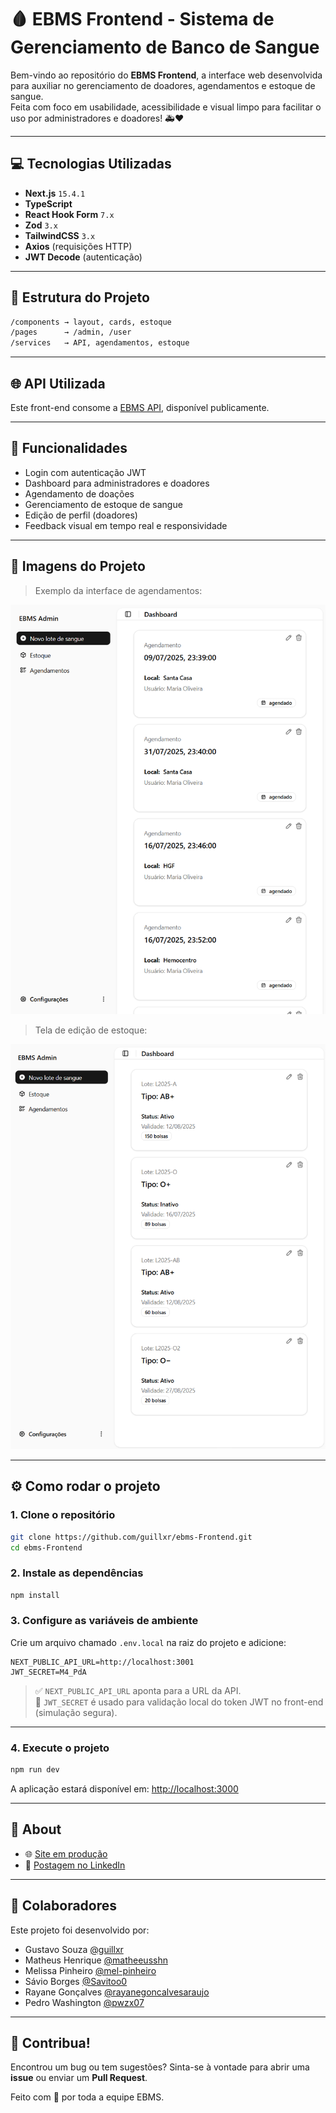 # 🩸 EBMS Frontend - Sistema de Gerenciamento de Banco de Sangue

Bem-vindo ao repositório do **EBMS Frontend**, a interface web desenvolvida para auxiliar no gerenciamento de doadores, agendamentos e estoque de sangue.  
Feita com foco em usabilidade, acessibilidade e visual limpo para facilitar o uso por administradores e doadores! 🚑❤️

---

## 💻 Tecnologias Utilizadas

- **Next.js** `15.4.1`
- **TypeScript**
- **React Hook Form** `7.x`
- **Zod** `3.x`
- **TailwindCSS** `3.x`
- **Axios** (requisições HTTP)
- **JWT Decode** (autenticação)

---

## 🧱 Estrutura do Projeto

```bash
/components → layout, cards, estoque
/pages      → /admin, /user
/services   → API, agendamentos, estoque
```

---

## 🌐 API Utilizada

Este front-end consome a [EBMS API](https://github.com/guillxr/ebms_API), disponível publicamente.

---

## 🧪 Funcionalidades

- Login com autenticação JWT
- Dashboard para administradores e doadores
- Agendamento de doações
- Gerenciamento de estoque de sangue
- Edição de perfil (doadores)
- Feedback visual em tempo real e responsividade

---

## 📸 Imagens do Projeto

> Exemplo da interface de agendamentos:

![Tela de Agendamentos](./public/Agendamentos.png)

> Tela de edição de estoque:

![Tela de Estoque](./public/Estoque.png)

---

## ⚙️ Como rodar o projeto

### 1. Clone o repositório

```bash
git clone https://github.com/guillxr/ebms-Frontend.git
cd ebms-Frontend
```

### 2. Instale as dependências

```bash
npm install
```

### 3. Configure as variáveis de ambiente

Crie um arquivo chamado `.env.local` na raiz do projeto e adicione:

```env
NEXT_PUBLIC_API_URL=http://localhost:3001
JWT_SECRET=M4_PdA
```

> ✅ `NEXT_PUBLIC_API_URL` aponta para a URL da API.  
> 🔐 `JWT_SECRET` é usado para validação local do token JWT no front-end (simulação segura).

---

### 4. Execute o projeto

```bash
npm run dev
```

A aplicação estará disponível em: [http://localhost:3000](http://localhost:3000)

---

## 📎 About

- 🌐 [Site em produção](https://ebms-frontend.vercel.app/)
- 🔗 [Postagem no LinkedIn](https://www.linkedin.com/posts/devgustavo-io_react-nextjs-typescript-activity-7351772345222520835-sK4X/)

---

## 🤝 Colaboradores

Este projeto foi desenvolvido por:

- Gustavo Souza [@guillxr](https://github.com/guillxr)
- Matheus Henrique [@matheeusshn](https://github.com/matheeusshn)
- Melissa Pinheiro [@mel-pinheiro](https://github.com/mel-pinheiro)
- Sávio Borges [@Savitoo0](https://github.com/Savitoo0)
- Rayane Gonçalves [@rayanegoncalvesaraujo](https://github.com/rayanegoncalvesaraujo)
- Pedro Washington [@pwzx07](https://github.com/pwzx07)

---

## 📩 Contribua!

Encontrou um bug ou tem sugestões? Sinta-se à vontade para abrir uma **issue** ou enviar um **Pull Request**.

Feito com 💙 por toda a equipe EBMS.